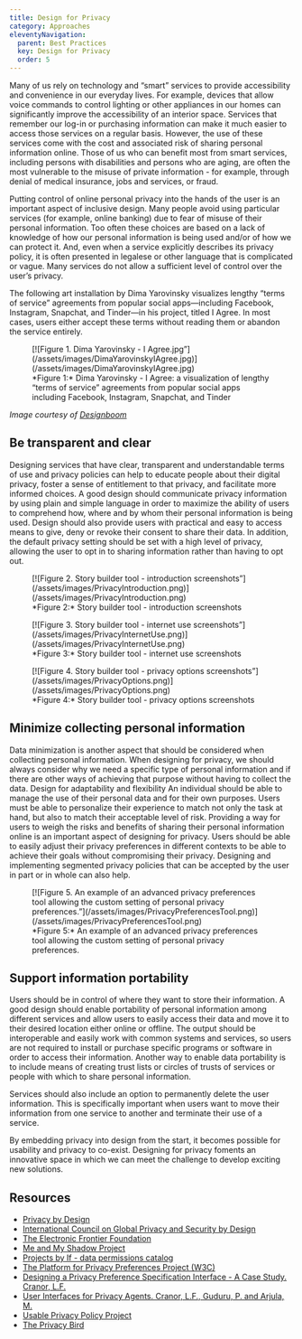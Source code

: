```yaml
---
title: Design for Privacy
category: Approaches
eleventyNavigation:
  parent: Best Practices
  key: Design for Privacy
  order: 5
---
```

Many of us rely on technology and “smart” services to provide accessibility and convenience in our everyday lives. For example, devices that allow voice commands to control lighting or other appliances in our homes can significantly improve the accessibility of an interior space. Services that remember our log-in or purchasing information can make it much easier to access those services on a regular basis. However, the use of these services come with the cost and associated risk of sharing personal information online. Those of us who can benefit most from smart services, including persons with disabilities and persons who are aging, are often the most vulnerable to the misuse of private information - for example, through denial of medical insurance, jobs and services, or fraud.

Putting control of online personal privacy into the hands of the user is an important aspect of inclusive design. Many people avoid using particular services (for example, online banking) due to fear of misuse of their personal information. Too often these choices are based on a lack of knowledge of how our personal information is being used and/or of how we can protect it. And, even when a service explicitly describes its privacy policy,  it is often presented in legalese or other language that is complicated or vague. Many services do not allow a sufficient level of control over the user’s privacy.

The following art installation by Dima Yarovinsky visualizes lengthy “terms of service” agreements from popular social apps—including Facebook, Instagram, Snapchat, and Tinder—in his project, titled I Agree. In most cases, users either accept these terms without reading them or abandon the service entirely.

<figure>
<a name="Figure1"></a>
[![Figure 1. Dima Yarovinsky - I Agree.jpg”](/assets/images/DimaYarovinskyIAgree.jpg)](/assets/images/DimaYarovinskyIAgree.jpg)
<figcaption>
*Figure 1:* Dima Yarovinsky - I Agree: a visualization of lengthy “terms of service” agreements from popular social apps including Facebook, Instagram, Snapchat, and Tinder
</figcaption>
</figure>

_Image courtesy of [Designboom](https://www.designboom.com/readers/dima-yarovinsky-visualizes-facebook-instagram-snapchat-terms-of-service-05-07-2018/)_

## Be transparent and clear

Designing services that have clear, transparent and understandable terms of use and privacy policies can help to educate people about their digital privacy, foster a sense of entitlement to that privacy, and facilitate more informed choices. A good design should communicate privacy information by using plain and simple language in order to maximize the ability of users to comprehend how, where and by whom their personal information is being used. Design should also provide users with practical and easy to access means to give, deny or revoke their consent to share their data. In addition, the default privacy setting should be set with a high level of privacy, allowing the user to opt in to sharing information rather than having to opt out.

<figure>
<a name="Figure2"></a>
[![Figure 2. Story builder tool - introduction screenshots”](/assets/images/PrivacyIntroduction.png)](/assets/images/PrivacyIntroduction.png)
<figcaption>
*Figure 2:* Story builder tool - introduction screenshots
</figcaption>
</figure>

<figure>
<a name="Figure3"></a>
[![Figure 3. Story builder tool - internet use screenshots”](/assets/images/PrivacyInternetUse.png)](/assets/images/PrivacyInternetUse.png)
<figcaption>
*Figure 3:* Story builder tool - internet use screenshots
</figcaption>
</figure>

<figure>
<a name="Figure4"></a>
[![Figure 4. Story builder tool - privacy options screenshots”](/assets/images/PrivacyOptions.png)](/assets/images/PrivacyOptions.png)
<figcaption>
*Figure 4:* Story builder tool - privacy options screenshots
</figcaption>
</figure>

## Minimize collecting personal information

Data minimization is another aspect that should be considered when collecting personal information. When designing for privacy, we should always consider why we need a specific type of personal information and if there are other ways of achieving that purpose without having to collect the data.
Design for adaptability and flexibility
An individual should be able to manage the use of their personal data and for their own purposes. Users must be able to personalize their experience to match not only the task at hand, but also to match their acceptable level of risk. Providing a way for users to weigh the risks and benefits of sharing their personal information online is an important aspect of designing for privacy. Users should be able to easily adjust their privacy preferences in different contexts to be able to achieve their goals without compromising their privacy. Designing and implementing segmented privacy policies that can be accepted by the user in part or in whole can also help.

<figure>
<a name="Figure5"></a>
[![Figure 5. An example of an advanced privacy preferences tool allowing the custom setting of personal privacy preferences.”](/assets/images/PrivacyPreferencesTool.png)](/assets/images/PrivacyPreferencesTool.png)
<figcaption>
*Figure 5:* An example of an advanced privacy preferences tool allowing the custom setting of personal privacy preferences.
</figcaption>
</figure>

## Support information portability

Users should be in control of where they want to store their information. A good design should enable portability of personal information among different services and allow users to easily access their data and move it to their desired location either online or offline. The output should be interoperable and easily work with common systems and services, so users are not required to install or purchase specific programs or software in order to access their information. Another way to enable data portability is to include means of creating trust lists or circles of trusts of services or people with which to share personal information.

Services should also include an option to permanently delete the user information. This is specifically important when users want to move their information from one service to another and terminate their use of a service.

By embedding privacy into design from the start, it becomes possible for usability and privacy to co-exist. Designing for privacy foments an innovative space in which we can meet the challenge to develop exciting new solutions.

## Resources

* [Privacy by Design](https://en.wikipedia.org/wiki/Privacy_by_design)
* [International Council on Global Privacy and Security by Design](https://gpsbydesign.org/)
* [The Electronic Frontier Foundation](https://www.eff.org/)
* [Me and My Shadow Project](https://myshadow.org/)
* [Projects by If - data permissions catalog](https://catalogue.projectsbyif.com/)
* [The Platform for Privacy Preferences Project (W3C)](https://www.w3.org/TR/P3P11/)
* [Designing a Privacy Preference Specification Interface - A Case Study. Cranor, L.F.](https://www.researchgate.net/publication/228773442_Designing_a_Privacy_Preference_Specification_Interface_A_Case_Study)
* [User Interfaces for Privacy Agents. Cranor, L.F., Guduru, P. and Arjula, M.](http://lorrie.cranor.org/pubs/privacy-bird-20050714.pdf)
* [Usable Privacy Policy Project](https://usableprivacy.org/)
* [The Privacy Bird](http://www.privacybird.org/)
